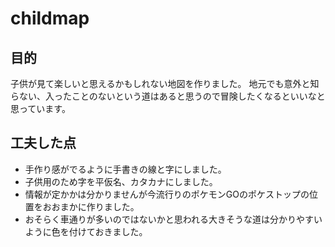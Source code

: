 # childmap
## 目的
子供が見て楽しいと思えるかもしれない地図を作りました。
地元でも意外と知らない、入ったことのないという道はあると思うので冒険したくなるといいなと思っています。

## 工夫した点
* 手作り感がでるように手書きの線と字にしました。
* 子供用のため字を平仮名、カタカナにしました。
* 情報が定かかは分かりませんが今流行りのポケモンGOのポケストップの位置をおおまかに作りました。
* おそらく車通りが多いのではないかと思われる大きそうな道は分かりやすいように色を付けておきました。
